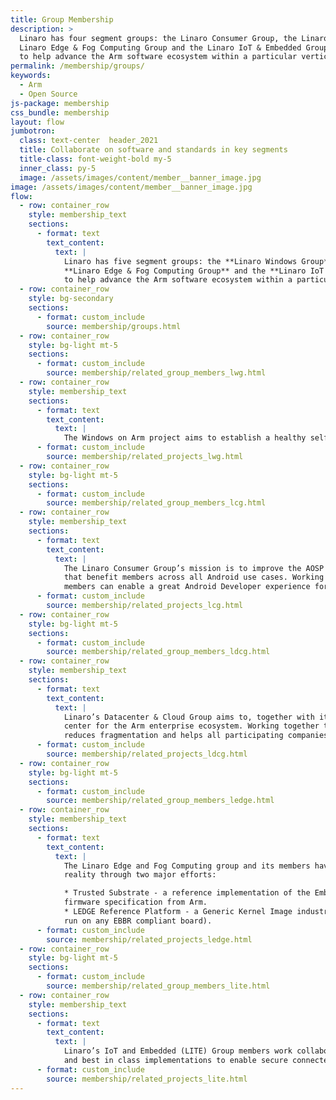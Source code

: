 ```yaml
---
title: Group Membership
description: >
  Linaro has four segment groups: the Linaro Consumer Group, the Linaro Datacenter & Cloud Group, the
  Linaro Edge & Fog Computing Group and the Linaro IoT & Embedded Group. Each group has been created
  to help advance the Arm software ecosystem within a particular vertical.
permalink: /membership/groups/
keywords:
  - Arm
  - Open Source
js-package: membership
css_bundle: membership
layout: flow
jumbotron:
  class: text-center  header_2021
  title: Collaborate on software and standards in key segments
  title-class: font-weight-bold my-5
  inner_class: py-5
  image: /assets/images/content/member__banner_image.jpg
image: /assets/images/content/member__banner_image.jpg
flow:
  - row: container_row
    style: membership_text
    sections:
      - format: text
        text_content:
          text: |
            Linaro has five segment groups: the **Linaro Windows Group**, the **Linaro Consumer Group**, the **Linaro Datacenter & Cloud Group**, the
            **Linaro Edge & Fog Computing Group** and the **Linaro IoT & Embedded Group**. Each group has been created
            to help advance the Arm software ecosystem within a particular vertical.
  - row: container_row
    style: bg-secondary
    sections:
      - format: custom_include
        source: membership/groups.html
  - row: container_row
    style: bg-light mt-5
    sections:
      - format: custom_include
        source: membership/related_group_members_lwg.html
  - row: container_row
    style: membership_text
    sections:
      - format: text
        text_content:
          text: |
            The Windows on Arm project aims to establish a healthy self-sustaining Arm open source ecosystem for windows.This involves looking at a diverse set of tools, languages and frameworks and working to ensure these run natively on Windows on Arm. The ultimate goal is to work with Microsoft, Arm, Qualcomm and the open source community to establish Windows on Arm as a first-class deliverable.
      - format: custom_include
        source: membership/related_projects_lwg.html
  - row: container_row
    style: bg-light mt-5
    sections:
      - format: custom_include
        source: membership/related_group_members_lcg.html
  - row: container_row
    style: membership_text
    sections:
      - format: text
        text_content:
          text: |
            The Linaro Consumer Group’s mission is to improve the AOSP ecosystem through collaborative activities
            that benefit members across all Android use cases. Working together with Linaro and other industry leaders,
            members can enable a great Android Developer experience for better products.
      - format: custom_include
        source: membership/related_projects_lcg.html
  - row: container_row
    style: bg-light mt-5
    sections:
      - format: custom_include
        source: membership/related_group_members_ldcg.html
  - row: container_row
    style: membership_text
    sections:
      - format: text
        text_content:
          text: |
            Linaro’s Datacenter & Cloud Group aims to, together with its members, provide a common development
            center for the Arm enterprise ecosystem. Working together to resolve common issues and develop standards
            reduces fragmentation and helps all participating companies deliver their products to market faster.
      - format: custom_include
        source: membership/related_projects_ldcg.html
  - row: container_row
    style: bg-light mt-5
    sections:
      - format: custom_include
        source: membership/related_group_members_ledge.html
  - row: container_row
    style: membership_text
    sections:
      - format: text
        text_content:
          text: |
            The Linaro Edge and Fog Computing group and its members have joined forces to make this hybridization a
            reality through two major efforts:

            * Trusted Substrate - a reference implementation of the Embedded Base Board Requirement (EBBR)
            firmware specification from Arm.
            * LEDGE Reference Platform - a Generic Kernel Image industrial ready Linux (a single bootable image can
            run on any EBBR compliant board).
      - format: custom_include
        source: membership/related_projects_ledge.html
  - row: container_row
    style: bg-light mt-5
    sections:
      - format: custom_include
        source: membership/related_group_members_lite.html
  - row: container_row
    style: membership_text
    sections:
      - format: text
        text_content:
          text: |
            Linaro’s IoT and Embedded (LITE) Group members work collaboratively to create and support key standards
            and best in class implementations to enable secure connected devices in the Arm ecosystem.
      - format: custom_include
        source: membership/related_projects_lite.html
---
```

